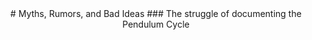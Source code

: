 <div align="center">
# Myths, Rumors, and Bad Ideas
### The struggle of documenting the Pendulum Cycle
</div>
